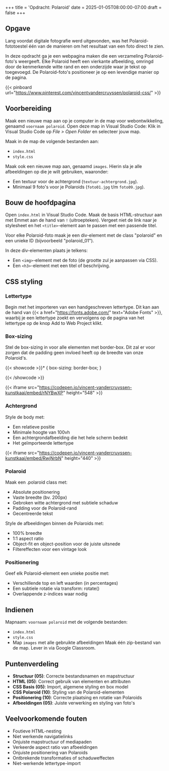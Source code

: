 +++
title = 'Opdracht: Polaroid'
date = 2025-01-05T08:00:00-07:00
draft = false
+++

## Opgave

Lang voordat digitale fotografie werd uitgevonden, was het Polaroid-fototoestel één van de manieren om het resultaat van een foto direct te zien. 

In deze opdracht ga je een webpagina maken die een verzameling Polaroid-foto's weergeeft. Elke Polaroid heeft een vierkante afbeelding, omringd door de kenmerkende witte rand en een onderzijde waar je tekst op toegevoegd. De Polaroid-foto's positioneer je op een levendige manier op de pagina.

{{< pinboard url="https://www.pinterest.com/vincentvandercruyssen/polaroid-css/" >}}

## Voorbereiding

Maak een nieuwe map aan op je computer in de map voor webontwikkeling, genaamd `voornaam polaroid`. Open deze map in Visual Studio Code: Klik in Visual Studio Code op *File > Open Folder* en selecteer jouw map.

Maak in de map de volgende bestanden aan:
- `index.html`
- `style.css`

Maak ook een nieuwe map aan, genaamd `images`. Hierin sla je alle afbeeldingen op die je wilt gebruiken, waaronder:
- Een textuur voor de achtergrond (`textuur-achtergrond.jpg`).
- Minimaal 9 foto's voor je Polaroids (`foto01.jpg` t/m `foto09.jpg`).

## Bouw de hoofdpagina

Open `index.html` in Visual Studio Code. Maak de basis HTML-structuur aan met Emmet aan de hand van `!` (uitroepteken). Vergeet niet de link naar je stylesheet en het `<title>`-element aan te passen met een passende titel. 

Voor elke Polaroid-foto maak je een div-element met de class "polaroid" en een unieke ID (bijvoorbeeld "polaroid_01"). 

In deze div-elementen plaats je telkens:

- Een `<img>`-element met de foto (de grootte zul je aanpassen via CSS).
- Een `<h3>`-element met een titel of beschrijving. 

## CSS styling

### Lettertype

Begin met het importeren van een handgeschreven lettertype. Dit kan aan de hand van {{< a href="https://fonts.adobe.com/" text="Adobe Fonts" >}}, waarbij je een lettertype zoekt en vervolgens op de pagina van het lettertype op de knop Add to Web Project klikt.  

### Box-sizing

Stel de box-sizing in voor alle elementen met border-box. Dit zal er voor zorgen dat de padding geen invloed heeft op de breedte van onze Polaroid's. 

{{< showcode >}}* {
    box-sizing: border-box;
}

{{< /showcode >}}

{{< iframe src="https://codepen.io/vincent-vandercruyssen-kunstkaai/embed/rNYBwXP" height="548" >}}

### Achtergrond

Style de body met:
- Een relatieve positie
- Minimale hoogte van 100vh
- Een achtergrondafbeelding die het hele scherm bedekt
- Het geïmporteerde lettertype

{{< iframe src="https://codepen.io/vincent-vandercruyssen-kunstkaai/embed/RwjNrbN" height="440" >}}

### Polaroid

Maak een .polaroid class met:
- Absolute positionering
- Vaste breedte (bv. 200px)
- Gebroken witte achtergrond met subtiele schaduw
- Padding voor de Polaroid-rand
- Gecentreerde tekst

Style de afbeeldingen binnen de Polaroids met:
- 100% breedte
- 1:1 aspect ratio
- Object-fit en object-position voor de juiste uitsnede
- Filtereffecten voor een vintage look

### Positionering

Geef elk Polaroid-element een unieke positie met:
- Verschillende top en left waarden (in percentages)
- Een subtiele rotatie via transform: rotate()
- Overlappende z-indices waar nodig

## Indienen

Mapnaam: `voornaam polaroid` met de volgende bestanden:
- `index.html`
- `style.css`
- Map `images` met alle gebruikte afbeeldingen
Maak één zip-bestand van de map. Lever in via Google Classroom.

## Puntenverdeling

- **Structuur (05)**: Correcte bestandsnamen en mapstructuur
- **HTML (05)**: Correct gebruik van elementen en attributen
- **CSS Basis (05)**: Import, algemene styling en box model
- **CSS Polaroid (10)**: Styling van de Polaroid-elementen
- **Positionering (10)**: Correcte plaatsing en rotatie van Polaroids
- **Afbeeldingen (05)**: Juiste verwerking en styling van foto's

## Veelvoorkomende fouten

- Foutieve HTML-nesting
- Niet werkende navigatielinks
- Onjuiste mapstructuur of mediapaden
- Verkeerde aspect ratio van afbeeldingen
- Onjuiste positionering van Polaroids
- Ontbrekende transformaties of schaduweffecten
- Niet-werkende lettertype-import
